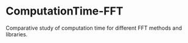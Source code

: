 # ComputationTime-FFT
Comparative study of computation time for different FFT methods and libraries.
